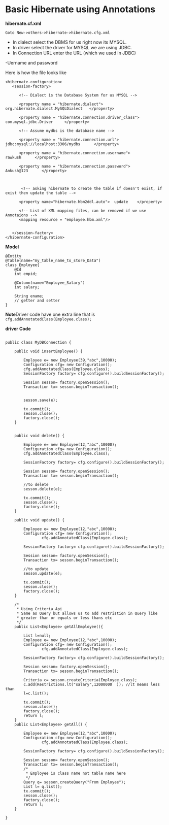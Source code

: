 # Basic Hibernate using Annotations

**hibernate.cf.xml**

```Goto New->others->hibernate->hibernate.cfg.xml```

- In dialect select the DBMS for us right now its MYSQL.
 - In driver select the driver for MYSQL we are using JDBC. 
 - In Connection URL enter the URL (which we used in JDBC)

 -Uername and password

 Here is how the file looks like
```
<hibernate-configuration>
   <session-factory>
        
      <!-- Dialect is the Database System for us MYSQL -->
      
      <property name = "hibernate.dialect"> org.hibernate.dialect.MySQLDialect   </property>
      
      <property name = "hibernate.connection.driver_class">   com.mysql.jdbc.Driver     </property>
      
      <!-- Assume mydbs is the database name -->

      <property name = "hibernate.connection.url">     jdbc:mysql://localhost:3306/mydbs      </property>
      
      <property name = "hibernate.connection.username">         rawkush      </property>
      
      <property name = "hibernate.connection.password">         Ankush@123      </property>
            


       <!-- asking hibernate to create the table if doesn't exist, if exist then update the table -->     

      <property name="hibernate.hbm2ddl.auto">  update    </property>
    
      <!-- List of XML mapping files, can be removed if we use Annotaions -->
      <mapping resource = "employee.hbm.xml"/>
      

   </session-factory>
</hibernate-configuration>

```

**Model**

```
@Entity
@Table(name="my_table_name_to_store_Data")
class Employee{
    @Id
    int empid;

    @Column(name="Employee_Salary")
    int salary;
	
	String ename;
	// getter and setter
}
```

**Note**Driver code have one extra line that is ``` cfg.addAnnotatedClass(Employee.class); ```

**driver Code**
```

public class MyDBConnection {

	public void insertEmployee() {
		
		Employee e= new Employee(39,"abc",10000);
		Configuration cfg= new Configuration();
		cfg.addAnnotatedClass(Employee.class);
		SessionFactory factory= cfg.configure().buildSessionFactory();
		
		Session sesson= factory.openSession();
		Transaction tx= sesson.beginTransaction();
		
		
		sesson.save(e);
		
		tx.commit();
		sesson.close();
		factory.close();
	}


	public void delete() {
		
		Employee e= new Employee(12,"abc",10000);
		Configuration cfg= new Configuration();
		cfg.addAnnotatedClass(Employee.class);

		SessionFactory factory= cfg.configure().buildSessionFactory();
		
		Session sesson= factory.openSession();
		Transaction tx= sesson.beginTransaction();
		
		//to delete
		sesson.delete(e);
	
		tx.commit();
		sesson.close();
		factory.close();
	}

	public void update() {
		
		Employee e= new Employee(12,"abc",10000);
		Configuration cfg= new Configuration();
				cfg.addAnnotatedClass(Employee.class);

		SessionFactory factory= cfg.configure().buildSessionFactory();
		
		Session sesson= factory.openSession();
		Transaction tx= sesson.beginTransaction();
		
		//to update
		sesson.update(e);
	
		tx.commit();
		sesson.close();
		factory.close();
	}

	/*
	 * Using Criteria Api
	 * Same as Query but allows us to add restristion in Query like 
	 * greater than or equals or less thans etc
	 */
	public List<Employee> getAllEmployee(){
		
		List l=null;
		Employee e= new Employee(12,"abc",10000);
		Configuration cfg= new Configuration();
				cfg.addAnnotatedClass(Employee.class);

		SessionFactory factory= cfg.configure().buildSessionFactory();
		
		Session sesson= factory.openSession();
		Transaction tx= sesson.beginTransaction();
		
		Criteria c= sesson.createCriteria(Employee.class);
		c.add(Restrictions.lt("salary",12000000  )); //lt means less than
		l=c.list();
		
		tx.commit();
		sesson.close();
		factory.close();
		return l;
	}	
	public List<Employee> getAll() {
		
		Employee e= new Employee(12,"abc",10000);
		Configuration cfg= new Configuration();
				cfg.addAnnotatedClass(Employee.class);

		SessionFactory factory= cfg.configure().buildSessionFactory();
		
		Session sesson= factory.openSession();
		Transaction tx= sesson.beginTransaction();
		/*
		 * Employee is class name not table name here
		 */
		Query q= sesson.createQuery("From Employee");
		List l= q.list();
		tx.commit();
		sesson.close();
		factory.close();
		return l;
	}

}

```